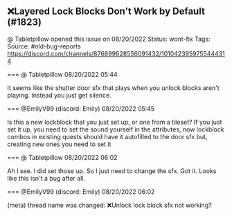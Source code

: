 ## ❌Layered Lock Blocks Don't Work by Default (#1823)
@ Tabletpillow opened this issue on 08/20/2022
Status: wont-fix
Tags: 
Source: #old-bug-reports https://discord.com/channels/876899628556091432/1010423959755444314


=== @ Tabletpillow 08/20/2022 05:44

It seems like the shutter door sfx that plays when you unlock blocks aren't playing. Instead you just get silence.

=== @EmilyV99 (discord: Emily) 08/20/2022 05:45

Is this a new lockblock that you just set up, or one from a tileset?
If you just set it up, you need to set the sound yourself in the attributes, now
lockblock combos in existing quests should have it autofilled to the door sfx
but, creating new ones you need to set it

=== @ Tabletpillow 08/20/2022 06:02

Ah I see. I did set those up. So I just need to change the sfx. Got it.
Looks like this isn't a bug after all.

=== @EmilyV99 (discord: Emily) 08/20/2022 06:02

(meta) thread name was changed: ❌Unlock lock block sfx not working?
